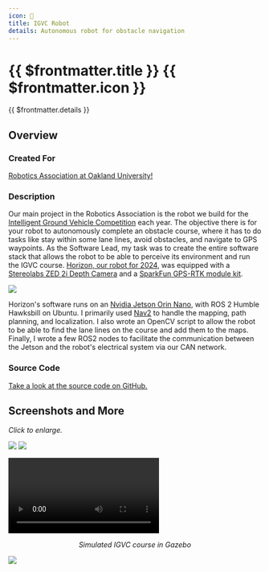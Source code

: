 ```yaml
---
icon: 🤖
title: IGVC Robot
details: Autonomous robot for obstacle navigation
---
```


# {{ $frontmatter.title }} {{ $frontmatter.icon }}

{{ $frontmatter.details }}

## Overview

### Created For

[Robotics Association at Oakland University!](https://oaklandrobotics.github.io/)

### Description

Our main project in the Robotics Association is the robot we build for the [Intelligent Ground Vehicle Competition](http://www.igvc.org/) each year.
The objective there is for your robot to autonomously complete an obstacle course, where it has to do tasks like stay within some lane lines, avoid obstacles, and navigate to GPS waypoints.
As the Software Lead, my task was to create the entire software stack that allows the robot to be able to perceive its environment and run the IGVC course.
[Horizon, our robot for 2024](http://www.igvc.org/design/2024/10.pdf), was equipped with a [Stereolabs ZED 2i Depth Camera](https://www.stereolabs.com/products/zed-2) and a [SparkFun GPS-RTK module kit](https://www.sparkfun.com/products/23452).

<Image src='/projects/igvc_0.png' caption='Horizon!'/>

Horizon's software runs on an [Nvidia Jetson Orin Nano](https://www.nvidia.com/en-us/autonomous-machines/embedded-systems/jetson-orin/), with ROS 2 Humble Hawksbill on Ubuntu.
I primarily used [Nav2](https://nav2.org/) to handle the mapping, path planning, and localization.
I also wrote an OpenCV script to allow the robot to be able to find the lane lines on the course and add them to the maps.
Finally, I wrote a few ROS2 nodes to facilitate the communication between the Jetson and the robot's electrical system via our CAN network.

### Source Code

[Take a look at the source code on GitHub.](https://github.com/oaklandrobotics/ros_ora24)

## Screenshots and More

*Click to enlarge.*

<Image src='/projects/igvc_1.png' caption='Lane line detection with OpenCV'/>

<Image src='/projects/igvc_2.png' caption='Mapping and path planning with Nav2'/>

<p>
    <video controls>
        <source src="/projects/gazebo.webm" type="video/webm">
    </video>
    <center style="margin-top: 4px;">
        <em>Simulated IGVC course in Gazebo</em>
    </center>
</p>

<Image src='/projects/pov.gif' caption="POV: You're the robot"/>